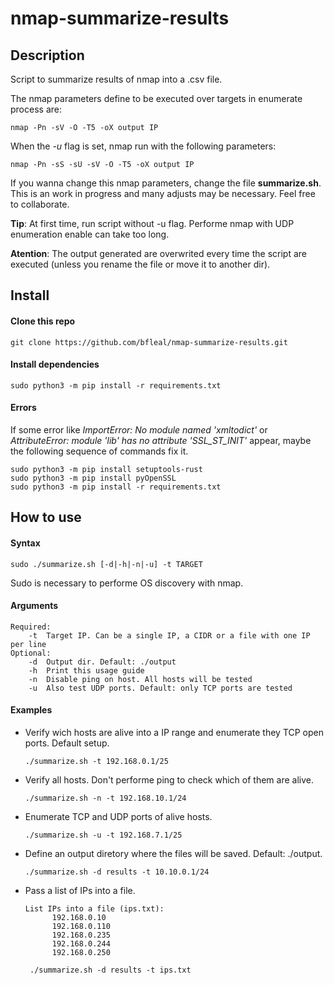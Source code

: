 # nmap-summarize-results

## Description

Script to summarize results of nmap into a .csv file.

The nmap parameters define to be executed over targets in enumerate process are: 
	
	nmap -Pn -sV -O -T5 -oX output IP
	
When the *-u* flag is set, nmap run with the following parameters:

	nmap -Pn -sS -sU -sV -O -T5 -oX output IP
	
If you wanna change this nmap parameters, change the file **summarize.sh**. This is an work in progress and many adjusts may be necessary. Feel free to collaborate.

**Tip**: At first time, run script without -u flag. Performe nmap with UDP enumeration enable can take too long.

**Atention**: The output generated are overwrited every time the script are executed (unless you rename the file or move it to another dir).

	
## Install 

#### Clone this repo

	git clone https://github.com/bfleal/nmap-summarize-results.git
	
#### Install dependencies 

	sudo python3 -m pip install -r requirements.txt


#### Errors

If some error like *ImportError: No module named 'xmltodict'* or *AttributeError: module 'lib' has no attribute 'SSL_ST_INIT'* appear, maybe the following sequence of commands fix it.

	sudo python3 -m pip install setuptools-rust
	sudo python3 -m pip install pyOpenSSL
	sudo python3 -m pip install -r requirements.txt


## How to use

#### Syntax

	sudo ./summarize.sh [-d|-h|-n|-u] -t TARGET
	
Sudo is necessary to performe OS discovery with nmap.

#### Arguments

	Required:
		-t	Target IP. Can be a single IP, a CIDR or a file with one IP per line
	Optional:
		-d	Output dir. Default: ./output
		-h	Print this usage guide
		-n	Disable ping on host. All hosts will be tested
		-u	Also test UDP ports. Default: only TCP ports are tested

#### Examples

* Verify wich hosts are alive into a IP range and enumerate they TCP open ports. Default setup.

      ./summarize.sh -t 192.168.0.1/25

* Verify all hosts. Don't performe ping to check which of them are alive. 

      ./summarize.sh -n -t 192.168.10.1/24
      
* Enumerate TCP and UDP ports of alive hosts.

      ./summarize.sh -u -t 192.168.7.1/25
      
* Define an output diretory where the files will be saved. Default: ./output.

      ./summarize.sh -d results -t 10.10.0.1/24
      
* Pass a list of IPs into a file.
      
      List IPs into a file (ips.txt):
       		192.168.0.10
       		192.168.0.110
       		192.168.0.235
       		192.168.0.244
       		192.168.0.250
       
       ./summarize.sh -d results -t ips.txt
   
